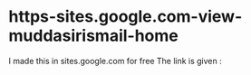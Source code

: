 # https-sites.google.com-view-muddasirismail-home
I made this in sites.google.com for free 
The link is given : 
